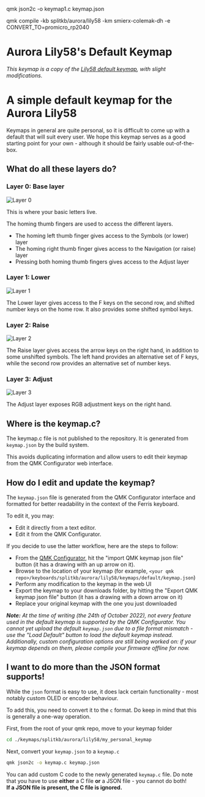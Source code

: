 qmk json2c -o keymap1.c keymap.json


qmk compile -kb splitkb/aurora/lily58 -km smierx-colemak-dh -e CONVERT_TO=promicro_rp2040

# Aurora Lily58's Default Keymap
_This keymap is a copy of the [Lily58 default keymap](https://github.com/qmk/qmk_firmware/tree/master/keyboards/lily58/keymaps/default), with slight modifications._

A simple default keymap for the Aurora Lily58
=============================================

Keymaps in general are quite personal, so it is difficult to come up with a default that will suit every user. We hope this keymap serves as a good starting point for your own - although it should be fairly usable out-of-the-box.

What do all these layers do?
----------------------------

### Layer 0: Base layer

![Layer 0](https://i.imgur.com/sq8Rql7h.png)

This is where your basic letters live.

The homing thumb fingers are used to access the different layers.

* The homing left thumb finger gives access to the Symbols (or lower) layer
* The homing right thumb finger gives access to the Navigation (or raise) layer
* Pressing both homing thumb fingers gives access to the Adjust layer

### Layer 1: Lower

![Layer 1](https://i.imgur.com/baSE2OJh.png)

The Lower layer gives access to the F keys on the second row, and shifted number keys on the home row. It also provides some shifted symbol keys.

### Layer 2: Raise

![Layer 2](https://i.imgur.com/CRnDa6Nh.png)

The Raise layer gives access the arrow keys on the right hand, in addition to some unshifted symbols. The left hand provides an alternative set of F keys, while the second row provides an alternative set of number keys.

### Layer 3: Adjust

![Layer 3](https://i.imgur.com/QbCiTcyh.png)

The Adjust layer exposes RGB adjustment keys on the right hand.

Where is the keymap.c?
----------------------

The keymap.c file is not published to the repository. It is generated from `keymap.json` by the build system.

This avoids duplicating information and allow users to edit their keymap from the QMK Configurator web interface.

How do I edit and update the keymap?
------------------------------------

The `keymap.json` file is generated from the QMK Configurator interface and formatted for better readability in the context of the Ferris keyboard.

To edit it, you may:
* Edit it directly from a text editor.
* Edit it from the QMK Configurator.

If you decide to use the latter workflow, here are the steps to follow:

* From the [QMK Configurator](https://config.qmk.fm/#/splitkb/aurora/lily58/rev1/LAYOUT), hit the "import QMK keymap json file" button (it has a drawing with an up arrow on it).
* Browse to the location of your keymap (for example, `<your qmk repo>/keyboards/splitkb/aurora/lily58/keymaps/default/keymap.json`)
* Perform any modification to the keymap in the web UI
* Export the keymap to your downloads folder, by hitting the "Export QMK keymap json file" button (it has a drawing with a down arrow on it)
* Replace your original keymap with the one you just downloaded

_**Note:** At the time of writing (the 24th of October 2022), not every feature used in the default keymap is supported by the QMK Configurator. You cannot yet upload the default `keymap.json` due to a file format mismatch - use the "Load Default" button to load the default keymap instead. Additionally, custom configuration options are still being worked on: if your keymap depends on them, please compile your firmware offline for now._

I want to do more than the JSON format supports!
-------------------------------------------------

While the `json` format is easy to use, it does lack certain functionality - most notably custom OLED or encoder behaviour.

To add this, you need to convert it to the `c` format. Do keep in mind that this is generally a one-way operation.

First, from the root of your qmk repo, move to your keymap folder

```bash
cd ./keymaps/splitkb/aurora/lily58/my_personal_keymap
```

Next, convert your `keymap.json` to a `keymap.c`

```bash
qmk json2c -o keymap.c keymap.json
```

You can add custom C code to the newly generated `keymap.c` file. Do note that you have to use **either** a C file **or** a JSON file - you cannot do both!  
**If a JSON file is present, the C file is ignored.**